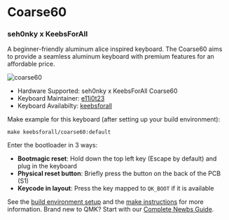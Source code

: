 # Coarse60
### seh0nky x KeebsForAll 

A beginner-friendly aluminum alice inspired keyboard. The Coarse60 aims to provide a seamless aluminum keyboard with premium features for an affordable price.

![coarse60](https://i.imgur.com/L6dw2xKh.jpg)

* Hardware Supported: seh0nky x KeebsForAll Coarse60
* Keyboard Maintainer: [e11i0t23](https://github.com/e11i0t23)
* Keyboard Availabilty: [keebsforall](https://keebsforall.com) 

Make example for this keyboard (after setting up your build environment):

    make keebsforall/coarse60:default
    
Enter the bootloader in 3 ways:

* **Bootmagic reset**: Hold down the top left key (Escape by default) and plug in the keyboard
* **Physical reset button**: Briefly press the button on the back of the PCB (S1)
* **Keycode in layout**: Press the key mapped to `QK_BOOT` if it is available

See the [build environment setup](https://docs.qmk.fm/#/getting_started_build_tools) and the [make instructions](https://docs.qmk.fm/#/getting_started_make_guide) for more information. Brand new to QMK? Start with our [Complete Newbs Guide](https://docs.qmk.fm/#/newbs).
